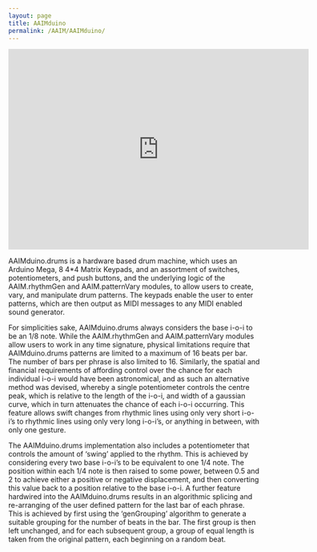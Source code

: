 ```yaml
---
layout: page
title: AAIMduino
permalink: /AAIM/AAIMduino/
---
```

<iframe width="600" height="400" src="https://www.youtube.com/embed/Fol9t-_k8ng?list=PLEZ5qOoNxYwVy1ynp8B4bTB01B2EqeKBM" title="AAIMduino.drums" frameborder="0" allow="accelerometer; autoplay; clipboard-write; encrypted-media; gyroscope; picture-in-picture; web-share" allowfullscreen></iframe>

AAIMduino.drums is a hardware based drum machine, which uses an Arduino Mega, 8 4*4 Matrix Keypads, and an assortment of switches, potentiometers, and push buttons, and the underlying logic of the AAIM.rhythmGen and AAIM.patternVary modules, to allow users to create, vary, and manipulate drum patterns. The keypads enable the user to enter patterns, which are then output as MIDI messages to any MIDI enabled sound generator.

For simplicities sake, AAIMduino.drums always considers the base i-o-i to be an 1/8 note. While the AAIM.rhythmGen and AAIM.patternVary modules allow users to work in any time signature, physical limitations require that AAIMduino.drums patterns are limited to a maximum of 16 beats per bar. The number of bars per phrase is also limited to 16. Similarly, the spatial and financial requirements of affording control over the chance for each individual i-o-i would have been astronomical, and as such an alternative method was devised, whereby a single potentiometer controls the centre peak, which is relative to the length of the i-o-i, and width of a gaussian curve, which in turn attenuates the chance of each i-o-i occurring. This feature allows swift changes from rhythmic lines using only very short i-o-i’s to rhythmic lines using only very long i-o-i’s, or anything in between, with only one gesture.

The AAIMduino.drums implementation also includes a potentiometer that controls the amount of ‘swing’ applied to the rhythm. This is achieved by considering every two base i-o-i’s to be equivalent to one 1/4 note. The position within each 1/4 note is then raised to some power, between 0.5 and 2 to achieve either a positive or negative displacement, and then converting this value back to a position relative to the base i-o-i. A further feature hardwired into the AAIMduino.drums results in an algorithmic splicing and re-arranging of the user defined pattern for the last bar of each phrase. This is achieved by first using the ‘genGrouping’ algorithm to generate a suitable grouping for the number of beats in the bar. The first group is then left unchanged, and for each subsequent group, a group of equal length is taken from the original pattern, each beginning on a random beat.
